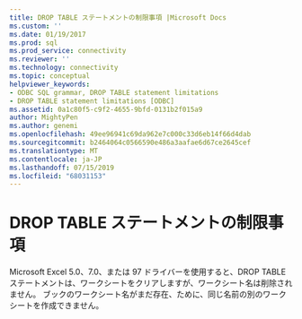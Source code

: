 ```yaml
---
title: DROP TABLE ステートメントの制限事項 |Microsoft Docs
ms.custom: ''
ms.date: 01/19/2017
ms.prod: sql
ms.prod_service: connectivity
ms.reviewer: ''
ms.technology: connectivity
ms.topic: conceptual
helpviewer_keywords:
- ODBC SQL grammar, DROP TABLE statement limitations
- DROP TABLE statement limitations [ODBC]
ms.assetid: 0a1c80f5-c9f2-4655-9bfd-0131b2f015a9
author: MightyPen
ms.author: genemi
ms.openlocfilehash: 49ee96941c69da962e7c000c33d6eb14f66d4dab
ms.sourcegitcommit: b2464064c0566590e486a3aafae6d67ce2645cef
ms.translationtype: MT
ms.contentlocale: ja-JP
ms.lasthandoff: 07/15/2019
ms.locfileid: "68031153"
---
```

# <a name="drop-table-statement-limitations"></a>DROP TABLE ステートメントの制限事項
Microsoft Excel 5.0、7.0、または 97 ドライバーを使用すると、DROP TABLE ステートメントは、ワークシートをクリアしますが、ワークシート名は削除されません。 ブックのワークシート名がまだ存在、ために、同じ名前の別のワークシートを作成できません。
